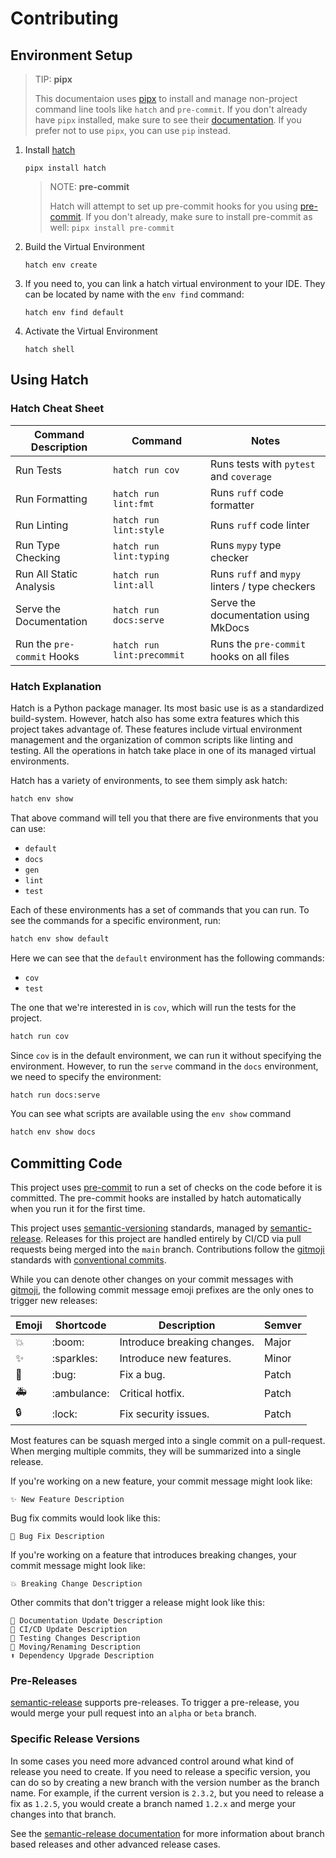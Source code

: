 # Contributing

## Environment Setup

> TIP: **pipx**
>
> This documentaion uses [pipx] to
> install and manage non-project command line tools like `hatch` and
> `pre-commit`. If you don't already have `pipx` installed, make sure to
> see their [documentation](https://pypa.github.io/pipx/installation/).
> If you prefer not to use `pipx`, you can use `pip` instead.

1.  Install [hatch](https://hatch.pypa.io/latest/)

    ```shell
    pipx install hatch
    ```

    > NOTE: **pre-commit**
    >
    > Hatch will attempt to set up pre-commit hooks for you using
    > [pre-commit]. If you don't already,
    > make sure to install pre-commit as well: `pipx install pre-commit`

2.  Build the Virtual Environment

    ```shell
    hatch env create
    ```

3.  If you need to, you can link a hatch virtual environment to your IDE.
    They can be located by name with the `env find` command:

    ```shell
    hatch env find default
    ```

4.  Activate the Virtual Environment

    ```shell
    hatch shell
    ```

## Using Hatch

### Hatch Cheat Sheet

| Command Description        | Command                    | Notes                                          |
| -------------------------- | -------------------------- | ---------------------------------------------- |
| Run Tests                  | `hatch run cov`            | Runs tests with `pytest` and `coverage`        |
| Run Formatting             | `hatch run lint:fmt`       | Runs `ruff` code formatter                     |
| Run Linting                | `hatch run lint:style`     | Runs `ruff` code linter                        |
| Run Type Checking          | `hatch run lint:typing`    | Runs `mypy` type checker                       |
| Run All Static Analysis    | `hatch run lint:all`       | Runs `ruff` and `mypy` linters / type checkers |
| Serve the Documentation    | `hatch run docs:serve`     | Serve the documentation using MkDocs           |
| Run the `pre-commit` Hooks | `hatch run lint:precommit` | Runs the `pre-commit` hooks on all files       |

### Hatch Explanation

Hatch is a Python package manager. Its most basic use is as a standardized build-system.
However, hatch also has some extra features which this project takes advantage of.
These features include virtual environment management and the organization of common
scripts like linting and testing. All the operations in hatch take place in one
of its managed virtual environments.

Hatch has a variety of environments, to see them simply ask hatch:

```bash exec="on" result="markdown" source="tabbed-left" tabs="hatch CLI|Output"
hatch env show
```

That above command will tell you that there are five environments that
you can use:

-   `default`
-   `docs`
-   `gen`
-   `lint`
-   `test`

Each of these environments has a set of commands that you can run.
To see the commands for a specific environment, run:

```bash exec="on" result="markdown" source="tabbed-left" tabs="hatch CLI|Output"
hatch env show default
```

Here we can see that the `default` environment has the following commands:

-   `cov`
-   `test`

The one that we're interested in is `cov`, which will run the tests
for the project.

```bash
hatch run cov
```

Since `cov` is in the default environment, we can run it without
specifying the environment. However, to run the `serve` command in the
`docs` environment, we need to specify the environment:

```bash
hatch run docs:serve
```

You can see what scripts are available using the `env show` command

```bash exec="on" result="markdown" source="tabbed-left" tabs="hatch CLI|Output"
hatch env show docs
```

## Committing Code

This project uses [pre-commit] to run a set of
checks on the code before it is committed. The pre-commit hooks are
installed by hatch automatically when you run it for the first time.

This project uses [semantic-versioning] standards, managed by [semantic-release].
Releases for this project are handled entirely by CI/CD via pull requests being
merged into the `main` branch. Contributions follow the [gitmoji] standards
with [conventional commits].

While you can denote other changes on your commit messages with [gitmoji], the following
commit message emoji prefixes are the only ones to trigger new releases:

| Emoji | Shortcode     | Description                 | Semver |
| ----- | ------------- | --------------------------- | ------ |
| 💥    | \:boom\:      | Introduce breaking changes. | Major  |
| ✨    | \:sparkles\:  | Introduce new features.     | Minor  |
| 🐛    | \:bug\:       | Fix a bug.                  | Patch  |
| 🚑    | \:ambulance\: | Critical hotfix.            | Patch  |
| 🔒    | \:lock\:      | Fix security issues.        | Patch  |

Most features can be squash merged into a single commit on a pull-request.
When merging multiple commits, they will be summarized into a single release.

If you're working on a new feature, your commit message might look like:

```text
✨ New Feature Description
```

Bug fix commits would look like this:

```text
🐛 Bug Fix Description
```

If you're working on a feature that introduces breaking changes, your
commit message might look like:

```text
💥 Breaking Change Description
```

Other commits that don't trigger a release might look like this:

```text
📝 Documentation Update Description
👷 CI/CD Update Description
🧪 Testing Changes Description
🚚 Moving/Renaming Description
⬆️ Dependency Upgrade Description
```

### Pre-Releases

[semantic-release] supports pre-releases. To trigger a pre-release, you
would merge your pull request into an `alpha` or `beta` branch.

### Specific Release Versions

In some cases you need more advanced control around what kind of release you
need to create. If you need to release a specific version, you can do so by creating a
new branch with the version number as the branch name. For example, if the
current version is `2.3.2`, but you need to release a fix as `1.2.5`, you
would create a branch named `1.2.x` and merge your changes into that branch.

See the [semantic-release documentation] for more information about
branch based releases and other advanced release cases.

[pipx]: https://pypa.github.io/pipx/
[pre-commit]: https://pre-commit.com/
[gitmoji]: https://gitmoji.dev/
[conventional commits]: https://www.conventionalcommits.org/en/v1.0.0/
[semantic-release]: https://github.com/semantic-release/semantic-release
[semantic-versioning]: https://semver.org/
[semantic-release documentation]: https://semantic-release.gitbook.io/semantic-release/usage/configuration#branches

